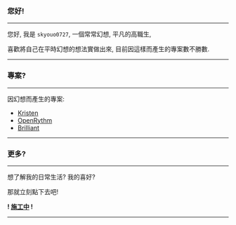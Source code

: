 ### 您好!

---

您好, 我是 `skyouo0727`, 一個常常幻想, 平凡的高職生,

喜歡將自己在平時幻想的想法實做出來, 目前因這樣而產生的專案數不勝數.

---

### 專案?

---

因幻想而產生的專案:

- [Kristen](https://github.com/NCT-skyouo/skyouo-s-music-bot)
- [OpenRythm](https://github.com/NCT-skyouo/OpenRythm)
- [Brilliant](https://github.com/NCT-skyouo/Brilliant)

---

### 更多?

---

想了解我的日常生活? 我的喜好?

那就立刻點下去吧!

**! [施工中](https://skyouo.engineer) !**

---
